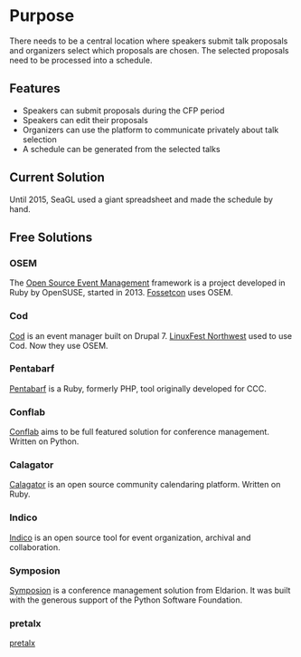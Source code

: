 # Purpose

There needs to be a central location where speakers submit talk proposals and
organizers select which proposals are chosen. The selected proposals need to
be processed into a schedule.

## Features

* Speakers can submit proposals during the CFP period
* Speakers can edit their proposals
* Organizers can use the platform to communicate privately about talk selection
* A schedule can be generated from the selected talks

## Current Solution

Until 2015, SeaGL used a giant spreadsheet and made the schedule by hand.

## Free Solutions

### OSEM

The [Open Source Event Management](https://github.com/openSUSE/osem) framework
is a project developed in Ruby by OpenSUSE, started in 2013.
[Fossetcon](http://fossetcon.org/) uses OSEM.

### Cod

[Cod](http://usecod.com/) is an event manager built on Drupal 7. [LinuxFest
Northwest](http://linuxfestnorthwest.org/2015) used to use Cod. Now they use OSEM.

### Pentabarf

[Pentabarf](https://github.com/nevs/pentabarf) is a Ruby, formerly PHP, tool
originally developed for CCC.

### Conflab

[Conflab](https://github.com/rh-lab-q/conflab) aims to be full featured solution
for conference management. Written on Python.

### Calagator

[Calagator](https://github.com/calagator/calagator) is an open source community calendaring platform.
Written on Ruby.

### Indico

[Indico](http://indico-software.org/) is an open source tool for event
organization, archival and collaboration.

### Symposion

[Symposion](https://github.com/pinax/symposion) is a conference management
solution from Eldarion. It was built with the generous support of the Python
Software Foundation.

### pretalx

[pretalx](https://pretalx.com)
